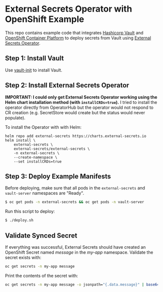 # External Secrets Operator with OpenShift Example

This repo contains example code that integrates [Hashicorp Vault] and
[OpenShift Container Platform] to deploy secrets from Vault using
[External Secrets Operator].

## Step 1: Install Vault

Use [vault-init] to install Vault.

## Step 2: Install External Secrets Operator

**IMPORTANT: I could only get External Secrets Operator working using the
Helm chart installation method (with `installCRDs=true`).** I tried to install
the operator directly from OperatorHub but the operator would not respond to CR
creation (e.g. SecretStore would create but the status would never populate).

To install the Operator with with Helm:

```
helm repo add external-secrets https://charts.external-secrets.io
helm install \
    external-secrets \
    external-secrets/external-secrets \
    -n external-secrets \
    --create-namespace \
    --set installCRDs=true
```

## Step 3: Deploy Example Manifests

Before deploying, make sure that all pods in the `external-secrets` and
`vault-server` namespaces are "Ready".

```bash
$ oc get pods -n external-secrets && oc get pods -n vault-server
```

Run this script to deploy:

```bash
$ ./deploy.sh
```

## Validate Synced Secret

If everything was successful, External Secrets should have created an OpenShift
Secret named *message* in the *my-app* namespace. Validate the secret exists
with:

```bash
oc get secrets -n my-app message
```

Print the contents of the secret with:

```bash
oc get secrets -n my-app message -o jsonpath="{.data.message}" | base64 -d
```

[Argo CD]: https://github.com/argoproj/argo-cd
[External Secrets Operator]: https://github.com/external-secrets/external-secrets
[Hashicorp Vault]: https://github.com/hashicorp/vault
[OpenShift Container Platform]: https://docs.openshift.com/container-platform/latest
[OpenShift GitOps]: https://docs.openshift.com/container-platform/4.10/cicd/gitops/understanding-openshift-gitops.html
[Vault Config Operator]: https://github.com/redhat-cop/vault-config-operator
[vault-init]: https://github.com/hello-openshift-vault/vault-init
